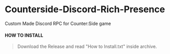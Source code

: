 # Counterside-Discord-Rich-Presence
Custom Made Discord RPC for Counter:Side game 
#### HOW TO INSTALL
> Download the Release and read "How to Install.txt" inside archive.
